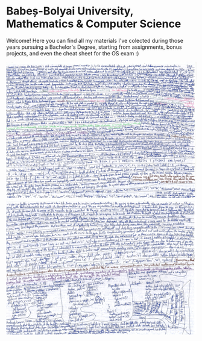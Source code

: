 # Babeș-Bolyai University, Mathematics & Computer Science
Welcome! Here you can find all my materials I've colected during those years pursuing a Bachelor's Degree, starting from assignments, bonus projects, and even the cheat sheet for the OS exam :)

![OS](2nd%20Semester/Operating%20Systems/Ew/CheatSheet1.jpeg)
![OS](2nd%20Semester/Operating%20Systems/Ew/CheatSheet2.jpeg)
